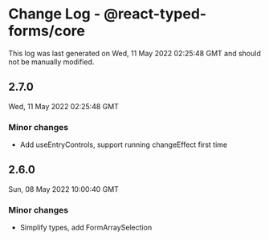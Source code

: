 # Change Log - @react-typed-forms/core

This log was last generated on Wed, 11 May 2022 02:25:48 GMT and should not be manually modified.

## 2.7.0
Wed, 11 May 2022 02:25:48 GMT

### Minor changes

-  Add useEntryControls, support running changeEffect first time

## 2.6.0
Sun, 08 May 2022 10:00:40 GMT

### Minor changes

- Simplify types, add FormArraySelection

